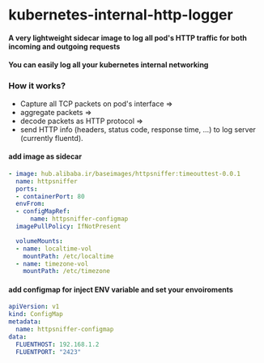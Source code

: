 # kubernetes-internal-http-logger

#### A very lightweight sidecar image to log all pod's HTTP traffic for both incoming and outgoing requests
#### You can easily log all your kubernetes internal networking

### How it works?
- Capture all TCP packets on pod's interface => 
- aggregate packets => 
- decode packets as HTTP protocol => 
- send HTTP info (headers, status code, response time, ...) to log server (currently fluentd).

#### add image as sidecar
```yaml
- image: hub.alibaba.ir/baseimages/httpsniffer:timeouttest-0.0.1
  name: httpsniffer
  ports:
  - containerPort: 80
  envFrom:
  - configMapRef:
      name: httpsniffer-configmap
  imagePullPolicy: IfNotPresent

  volumeMounts:
  - name: localtime-vol
    mountPath: /etc/localtime
  - name: timezone-vol
    mountPath: /etc/timezone
```

#### add configmap for inject ENV variable and set your envoiroments
```yaml
apiVersion: v1
kind: ConfigMap
metadata:
  name: httpsniffer-configmap
data:
  FLUENTHOST: 192.168.1.2
  FLUENTPORT: "2423"
```
